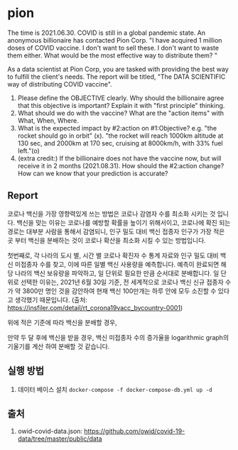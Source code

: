 # pion

The time is 2021.06.30. COVID is still in a global pandemic state.
An anonymous billionaire has contacted Pion Corp.
"I have acquired 1 million doses of COVID vaccine.
I don't want to sell these.
I don't want to waste them either.
What would be the most effective way to distribute them? "

As a data scientist at Pion Corp, you are tasked with providing the best way to fulfill the client's needs.
The report will be titled, "The DATA SCIENTIFIC way of distributing COVID vaccine".

1. Please define the OBJECTIVE clearly. Why should the billionaire agree that this objective is important? Explain it with "first principle" thinking.
2. What should we do with the vaccine? What are the "action items" with What, When, Where.
3. What is the expected impact by #2:action on #1:Objective? e.g. "the rocket should go in orbit" (x). "the rocket will reach 1000km altitude at 130 sec, and 2000km at 170 sec, cruising at 8000km/h, with 33% fuel left."(o)
4. (extra credit:) If the billionaire does not have the vaccine now, but will receive it in 2 months (2021.08.31). How should the #2:action change? How can we know that your prediction is accurate?


## Report
코로나 백신을 가장 영향력있게 쓰는 방법은 코로나 감염자 수를 최소화 시키는 것 입니다.
백신을 맞는 이유는 코로나를 예방할 확률을 높이기 위해서이고, 코로나에 확진 되는 경로는 대부분 사람을 통해서 감염되니, 인구 밀도 대비 백신 접종자 인구가 가장 적은 곳 부터 백신을 분배하는 것이 코로나 확산을 최소화 시킬 수 있는 방법입니다.

첫번째로, 각 나라의 도시 별, 시간 별 코로나 확진자 수 통계 자료와 인구 밀도 대비 백신 미접종자 수를 찾고, 이에 따른 일별 백신 사용량을 예측합니다.
예측이 완료되면 해당 나라의 백신 보유량을 파악하고, 일 단위로 필요한 만큼 순서대로 분배합니다.
일 단위로 선택한 이유는, 2021년 6월 30일 기준, 전 세계적으로 코로나 백신 신규 접종자 수가 약 3800만 명인 것을 감안하여 현재 백신 100만개는 하루 안에 모두 소진할 수 있다고 생각했기 때문입니다. (출처: https://insfiler.com/detail/rt_corona19vacc_bycountry-0001)

위에 적은 기준에 따라 백신을 분배할 경우, 

만약 두 달 후에 백신을 받을 경우, 백신 미접종자 수의 증가율을 logarithmic graph의 기울기를 계산 하여 분배할 것 같습니다.


## 실행 방법
1. 데이터 베이스 설치
`docker-compose -f docker-compose-db.yml up -d`

## 출처
1. owid-covid-data.json: https://github.com/owid/covid-19-data/tree/master/public/data
